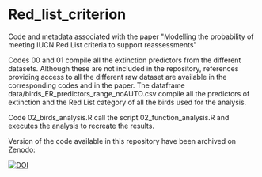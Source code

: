 # Red_list_criterion

Code and metadata associated with the paper "Modelling the probability of meeting IUCN Red List criteria to support reassessments"

Codes 00 and 01 compile all the extinction predictors from the different datasets. 
Although these are not included in the repository, references providing access to all the different raw dataset are available in the corresponding codes and in the paper. 
The dataframe data/birds_ER_predictors_range_noAUTO.csv compile all the predictors of extinction and the Red List category of all the birds used for the analysis. 

Code 02_birds_analysis.R call the script 02_function_analysis.R and executes the analysis to recreate the results.

Version of the code available in this repository have been archived on Zenodo:

[![DOI](https://zenodo.org/badge/731970316.svg)](https://zenodo.org/doi/10.5281/zenodo.10392980)

